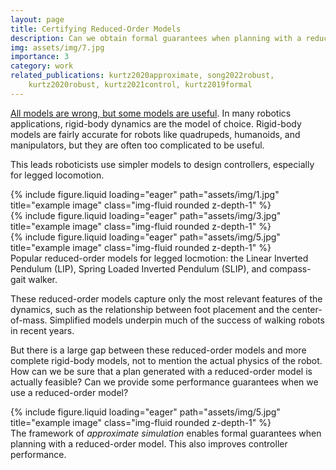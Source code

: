 ```yaml
---
layout: page
title: Certifying Reduced-Order Models
description: Can we obtain formal guarantees when planning with a reduced-order model?
img: assets/img/7.jpg
importance: 3
category: work
related_publications: kurtz2020approximate, song2022robust,
    kurtz2020robust, kurtz2021control, kurtz2019formal
---
```


[All models are wrong, but some models are
useful](https://en.wikipedia.org/wiki/All_models_are_wrong).
In many robotics applications, rigid-body dynamics are the model of choice.
Rigid-body models are fairly accurate for robots like quadrupeds, humanoids,
and manipulators, but they are often too complicated to be useful. 

This leads roboticists use simpler models to design controllers, especially for
legged locomotion.

<div class="row">
    <div class="col-sm mt-3 mt-md-0">
        {% include figure.liquid loading="eager" path="assets/img/1.jpg" title="example image" class="img-fluid rounded z-depth-1" %}
    </div>
    <div class="col-sm mt-3 mt-md-0">
        {% include figure.liquid loading="eager" path="assets/img/3.jpg" title="example image" class="img-fluid rounded z-depth-1" %}
    </div>
    <div class="col-sm mt-3 mt-md-0">
        {% include figure.liquid loading="eager" path="assets/img/5.jpg" title="example image" class="img-fluid rounded z-depth-1" %}
    </div>
</div>
<div class="caption">
    Popular reduced-order models for legged locmotion: the Linear Inverted
    Pendulum (LIP), Spring Loaded Inverted Pendulum (SLIP), and compass-gait walker. 
</div>

These reduced-order models capture only the most relevant features of the
dynamics, such as the relationship between foot placement and the
center-of-mass. Simplified models underpin much of the success of walking robots in
recent years.

But there is a large gap between these reduced-order models and more complete
rigid-body models, not to mention the actual physics of the robot. How can we be
sure that a plan generated with a reduced-order model is actually feasible? Can we
provide some performance guarantees when we use a reduced-order model?

<div class="row">
    <div class="col-sm mt-3 mt-md-0">
        {% include figure.liquid loading="eager" path="assets/img/5.jpg" title="example image" class="img-fluid rounded z-depth-1" %}
    </div>
</div>
<div class="caption">
    The framework of <em>approximate simulation</em> enables formal guarantees when 
    planning with a reduced-order model. This also improves controller performance. 
</div>

